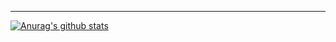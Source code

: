 ---

[![Anurag's github stats](https://github-readme-stats.vercel.app/api?username=SimplyProgger)](https://github.com/anuraghazra/github-readme-stats)